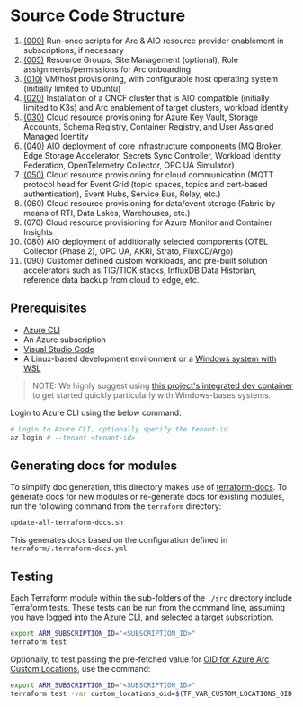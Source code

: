 # Source Code Structure

1. [(000)](./000-subscription/README.md) Run-once scripts for Arc & AIO resource provider enablement in subscriptions, if necessary
2. [(005)](./005-onboard-reqs/README.md) Resource Groups, Site Management (optional), Role assignments/permissions for Arc onboarding
3. [(010)](./010-vm-host/README.md) VM/host provisioning, with configurable host operating system (initially limited to Ubuntu)
4. [(020)](./020-cncf-cluster/README.md) Installation of a CNCF cluster that is AIO compatible (initially limited to K3s) and Arc enablement of target clusters, workload identity
5. [(030)](./030-iot-ops-cloud-reqs/README.md) Cloud resource provisioning for Azure Key Vault, Storage Accounts, Schema Registry, Container Registry, and User Assigned Managed Identity
6. [(040)](./040-iot-ops/README.md) AIO deployment of core infrastructure components (MQ Broker, Edge Storage Accelerator, Secrets Sync Controller, Workload Identity Federation, OpenTelemetry Collector, OPC UA Simulator)
7. [(050)](./050-messaging/README.md) Cloud resource provisioning for cloud communication (MQTT protocol head for Event Grid (topic spaces, topics and cert-based authentication), Event Hubs, Service Bus, Relay, etc.)
8. (060) Cloud resource provisioning for data/event storage (Fabric by means of RTI, Data Lakes, Warehouses, etc.)
9. (070) Cloud resource provisioning for Azure Monitor and Container Insights
10. (080) AIO deployment of additionally selected components (OTEL Collector (Phase 2), OPC UA, AKRI, Strato, FluxCD/Argo)
11. (090) Customer defined custom workloads, and pre-built solution accelerators such as TIG/TICK stacks, InfluxDB Data Historian, reference data backup from cloud to edge, etc.

## Prerequisites

- [Azure CLI](https://docs.microsoft.com/en-us/cli/azure/install-azure-cli?view=azure-cli-latest)
- An Azure subscription
- [Visual Studio Code](https://code.visualstudio.com/)
- A Linux-based development environment or a [Windows system with WSL](https://code.visualstudio.com/docs/remote/wsl)

> NOTE: We highly suggest using [this project's integrated dev container](./.devcontainer/README.md) to get started quickly particularly with Windows-bases systems.

Login to Azure CLI using the below command:

```sh
# Login to Azure CLI, optionally specify the tenant-id
az login # --tenant <tenant-id>
```

## Generating docs for modules

To simplify doc generation, this directory makes use of [terraform-docs](https://terraform-docs.io/). To generate docs for new modules or re-generate docs for existing modules, run the following command from the `terraform` directory:

```sh
update-all-terraform-docs.sh
```

This generates docs based on the configuration defined in `terraform/.terraform-docs.yml`

## Testing

Each Terraform module within the sub-folders of the `./src` directory include Terraform tests. These tests can be run from the command line, assuming you have logged into the Azure CLI, and selected a target subscription.

```sh
export ARM_SUBSCRIPTION_ID="<SUBSCRIPTION_ID>"
terraform test 
```

Optionally, to test passing the pre-fetched value for
[OID for Azure Arc Custom Locations](https://learn.microsoft.com/azure/azure-arc/kubernetes/custom-locations#to-enable-the-custom-locations-feature-with-a-service-principal-follow-the-steps-below),
use the command:

```sh
export ARM_SUBSCRIPTION_ID="<SUBSCRIPTION_ID>"
terraform test -var custom_locations_oid=$(TF_VAR_CUSTOM_LOCATIONS_OID)
```
